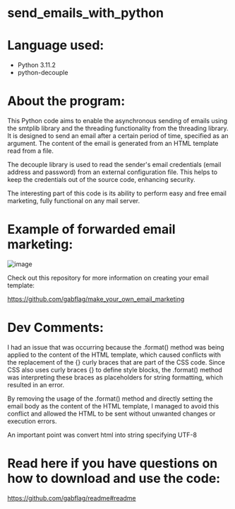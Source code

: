 # send_emails_with_python

# Language used:
   
   - Python 3.11.2
   - python-decouple
  
# About the program:
  
   This Python code aims to enable the asynchronous sending of emails using the smtplib library and the threading functionality from the threading library. It is designed to send an email after a certain period of time, specified as an argument. The content of the email is generated from an HTML template read from a file.

   The decouple library is used to read the sender's email credentials (email address and password) from an external configuration file. This helps to keep the credentials out of the source code, enhancing security.

The interesting part of this code is its ability to perform easy and free email marketing, fully functional on any mail server.

# Example of forwarded email marketing:
![image](https://user-images.githubusercontent.com/95552879/255031482-b60713bf-12bf-4597-a3f5-0fda47545493.png)

Check out this repository for more information on creating your email template:

https://github.com/gabflag/make_your_own_email_marketing

# Dev Comments:
   
   I had an issue that was occurring because the .format() method was being applied to the content of the HTML template, which caused conflicts with the replacement of the {} curly braces that are part of the CSS code. Since CSS also uses curly braces {} to define style blocks, the .format() method was interpreting these braces as placeholders for string formatting, which resulted in an error.

   By removing the usage of the .format() method and directly setting the email body as the content of the HTML template, I managed to avoid this conflict and allowed the HTML to be sent without unwanted changes or execution errors.

   An important point was convert html into string specifying UTF-8

# Read here if you have questions on how to download and use the code:

https://github.com/gabflag/readme#readme
